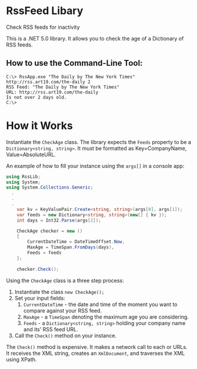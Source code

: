 # RssFeed Libary
Check RSS feeds for inactivity

This is a .NET 5.0 library. It allows you to check the age of a Dictionary of RSS feeds.

## How to use the Command-Line Tool:

~~~~dos
C:\> RssApp.exe "The Daily by The New York Times" http://rss.art19.com/the-daily 2 
RSS Feed: "The Daily by The New York Times"
URL: http://rss.art19.com/the-daily
Is not over 2 days old.
C:\> 
~~~~

# How it Works
Instantiate the `CheckAge` class. The library expects the `Feeds` property to be a `Dictionary<string, string>`. It must be formatted as Key=CompanyName, Value=AbsoluteURL.

An example of how to fill your instance using the `args[]` in a console app:

~~~~C#
using RssLib;
using System;
using System.Collections.Generic;
  .
  .
  .
    var kv = KeyValuePair.Create<string, string>(args[0], args[1]);
    var feeds = new Dictionary<string, string>(new[] { kv });
    int days = Int32.Parse(args[2]);

    CheckAge checker = new ()
    {
        CurrentDateTime = DateTimeOffset.Now,
        MaxAge = TimeSpan.FromDays(days),
        Feeds = feeds
    };
    
    checker.Check();

~~~~

Using the `CheckAge` class is a three step process:
1. Instantiate the class `new CheckAge();`
2. Set your input fields:
    1. `CurrentDateTime` - the date and time of the moment you want to compare against your RSS feed.
    2. `MaxAge` - a `TimeSpan` denoting the maximum age you are considering.
    3. `Feeds` - a `Dictionary<string, string>` holding your company name and its' RSS feed URL.
3. Call the `Check()` method on your instance.

The `Check()` method is expensive. It makes a network call to each or URLs. It receives the XML string, creates an `XmlDocument`, and traverses the XML using XPath.
